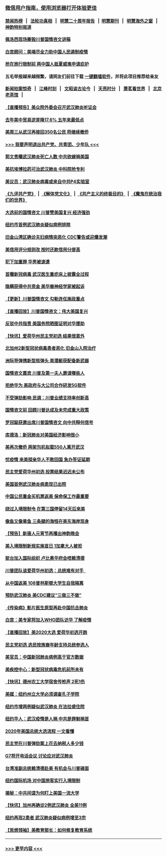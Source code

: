 ### [微信用户指南，使用浏览器打开体验更佳](https://github.com/gfw-breaker/banned-news1/blob/master/indexes/wechat-guide.md?t=0)
#### [禁闻热榜](热点新闻.md?t=0)  &nbsp;&nbsp;|&nbsp;&nbsp; [法轮功真相](https://github.com/gfw-breaker/truth/blob/master/README.md?t=0) &nbsp;&nbsp;|&nbsp;&nbsp; [明慧二十周年报告](https://github.com/gfw-breaker/mh-reports/blob/master/README.md?t=0) &nbsp;&nbsp;|&nbsp;&nbsp;[明慧期刊](https://github.com/gfw-breaker/mh-qikan) &nbsp;&nbsp;|&nbsp;&nbsp; [明慧海外之窗](https://github.com/gfw-breaker/mh-news/blob/master/README.md?t=0) &nbsp;&nbsp;|&nbsp;&nbsp; [神韵特别报道](https://github.com/gfw-breaker/mh-news/blob/master/shenyun.md?t=0)
#### [佩洛西现场撕毁川普国情咨文讲稿](../pages/nsc412/n11846724.md?t=02060244) 
#### [白宫顾问：美竭尽全力助中国人民遏制疫情](../pages/nsc412/n11846756.md?t=02060244) 
#### [抢在旅行限制前 两中国人抵夏威夷申请庇护](../pages/nsc412/n11846866.md?t=02060244) 
#### 五毛举报越来越频繁，请网友们前往下载 [一键翻墙软件](https://github.com/gfw-breaker/ssr-accounts)，并将此项目推荐给亲友
#### [新闻拍案惊奇](https://github.com/gfw-breaker/banned-news1/blob/master/pages/link4.md) &nbsp;&nbsp;|&nbsp;&nbsp; [江峰时刻](https://github.com/gfw-breaker/banned-news1/blob/master/pages/link4.md) &nbsp;&nbsp;|&nbsp;&nbsp; [文昭谈古论今](https://github.com/gfw-breaker/banned-news1/blob/master/pages/link4.md) &nbsp;&nbsp;|&nbsp;&nbsp; [天亮时分](https://github.com/gfw-breaker/banned-news1/blob/master/pages/link4.md) &nbsp;&nbsp;|&nbsp;&nbsp; [萧茗看世界](https://github.com/gfw-breaker/banned-news1/blob/master/pages/link4.md) &nbsp;&nbsp;|&nbsp;&nbsp; [北京老茶馆](https://github.com/gfw-breaker/banned-news1/blob/master/pages/link4.md) &nbsp;&nbsp;|&nbsp;&nbsp; 
#### [【直播预告】美众院外委会召开武汉肺炎听证会](../pages/nsc412/n11846727.md?t=02060244) 
#### [去年美中贸易逆差降17.6% 五年来最低点](../pages/nsc412/n11846755.md?t=02060244) 
#### [美周三从武汉再接回350名公民 将继续撤侨](../pages/nsc412/n11846705.md?t=02060244) 
#### [>>> 我要声明退出共产党、共青团、少年队 <<<](https://github.com/begood0513/goodnews/blob/master/quit/letter.md) 
#### [郭文贵曝武汉肺炎死亡人数 中共欲嫁祸美国](../pages/nsc412/n11846240.md?t=02060244) 
#### [美抗埃博拉药可治武汉肺炎 中科院抢专利](../pages/nsc412/n11846409.md?t=02060244) 
#### [美议员：武汉肺炎病毒或来自中共P4实验室](../pages/nsc412/n11846043.md?t=02060244) 
#### [《九评共产党》](https://github.com/begood0513/9ping.md/blob/master/README.md) &nbsp;|&nbsp; [《解体党文化》](../../../../jtdwh.md/blob/master/README.md)  &nbsp;|&nbsp; [《共产主义的终极目的》](../../../../gczydzjmd.md/blob/master/README.md) &nbsp;|&nbsp; [《魔鬼在统治我们的世界》](../../../../mgztzwmdsj.md/blob/master/README.md) 
#### [大选前的国情咨文 川普赞美国复兴 经济强劲](../pages/nsc412/n11845526.md?t=02060244) 
#### [纽约市首例武汉肺炎疑似病例排除](../pages/nsc412/n11844989.md?t=02060244) 
#### [旧金山湾区确诊夫妇病情突恶化 CDC警告或迎爆发潮](../pages/nsc412/n11845730.md?t=02060244) 
#### [美信用评分规则改  按时还款信用分提高](../pages/nsc412/n11845488.md?t=02060244) 
#### [犯下加重罪 华男被速遣](../pages/nsc412/n11845476.md?t=02060244) 
#### [首曝新冠病毒 武汉医生重症床上披露全过程](../pages/nsc412/n11845150.md?t=02060244) 
#### [隐瞒获得中共资金 美华裔神经学家被起诉](../pages/nsc412/n11844879.md?t=02060244) 
#### [【更新】川普国情咨文 勾勒连任施政重点](../pages/nsc412/n11845223.md?t=02060244) 
#### [【直播回放】川普国情咨文：伟大美国复兴](../pages/nsc412/n11842079.md?t=02060244) 
#### [反驳中共指责 美国务院晒图证明对华援助](../pages/nsc412/n11844859.md?t=02060244) 
#### [【快讯】爱荷华州民主党初选 结果很意外](../pages/nsc412/n11844878.md?t=02060244) 
#### [北加州2新型冠状病毒患者恶化 旧金山入院治疗](../pages/nsc412/n11844842.md?t=02060244) 
#### [洲际导弹携新型核弹头 美潜艇获配备新武器](../pages/nsc412/n11844680.md?t=02060244) 
#### [国情咨文嘉宾 川普及第一夫人邀请哪些人](../pages/nsc412/n11844712.md?t=02060244) 
#### [拒绝华为 美政府与大公司合作研发5G软件](../pages/nsc412/n11844625.md?t=02060244) 
#### [不受弹劾影响 民调：川普业绩支持率创新高](../pages/nsc412/n11844622.md?t=02060244) 
#### [国情咨文前 回顾川普达成及未完成重大政策](../pages/nsc412/n11844581.md?t=02060244) 
#### [罗冠聪获邀出席川普国情咨文 向中共释何信号](../pages/nsc412/n11844355.md?t=02060244) 
#### [库德洛：新冠肺炎对美国经济影响很小](../pages/nsc412/n11844418.md?t=02060244) 
#### [美再次撤侨 两架包机拟载550人离开武汉](../pages/nsc412/n11844407.md?t=02060244) 
#### [忧疫情 来美探亲华人不敢回国 急办签证延期](../pages/nsc412/n11843344.md?t=02060244) 
#### [民主党爱荷华州初选 投票结果迟迟未公布](../pages/nsc412/n11844207.md?t=02060244) 
#### [美国首例武汉肺炎病患现已出院](../pages/nsc412/n11842740.md?t=02060244) 
#### [中国公民重金买机票返美 保命保工作最重要](../pages/nsc412/n11843282.md?t=02060244) 
#### [绕过入境限制令  在第三国停留14天后来美](../pages/nsc412/n11843341.md?t=02060244) 
#### [像鱼又像章鱼 三条腿的海怪在美东海岸现身](../pages/nsc412/n11843092.md?t=02060244) 
#### [【预告】新唐人元宵节再播出神韵晚会](../pages/nsc412/n11843192.md?t=02060244) 
#### [美入境限制新规实施首日 1加拿大人被拒](../pages/nsc412/n11843058.md?t=02060244) 
#### [挺台加入国际组织 卢比奥华府会唔赖清德](../pages/nsc412/n11843023.md?t=02060244) 
#### [川普团队谈爱荷华州初选：总统难有对手  ](../pages/nsc412/n11842867.md?t=02060244) 
#### [从中国返美 108普林斯顿大学生自我隔离](../pages/nsc412/n11842714.md?t=02060244) 
#### [预防武汉肺炎 美CDC建议“三做三不做”](../pages/nsc412/n11842700.md?t=02060244) 
#### [《传染病》影片医生原型再赴中国抗击肺炎](../pages/nsc412/n11842626.md?t=02060244) 
#### [白宫：美专家将加入WHO团队访华 了解疫情](../pages/nsc412/n11842198.md?t=02060244) 
#### [【直播回放】美2020大选 爱荷华初选开跑](../pages/nsc412/n11841820.md?t=02060244) 
#### [民主党初选 选民按族裔年龄支持总统参选人](../pages/nsc412/n11842239.md?t=02060244) 
#### [美官员：中国新冠肺炎病例高于官方数据](../pages/nsc412/n11842452.md?t=02060244) 
#### [美疾控中心：新型冠状病毒危机前所未有](../pages/nsc412/n11842406.md?t=02060244) 
#### [【快讯】德州农工大学宿舍传枪声 2死1伤](../pages/nsc412/n11842279.md?t=02060244) 
#### [美媒：纽约州立大学必须调查孔子学院](../pages/nsc412/n11840637.md?t=02060244) 
#### [纽约市增两例疑似武汉肺炎 在法拉盛住院](../pages/nsc412/n11840625.md?t=02060244) 
#### [纽约华人：武汉疫情是人祸 中共是罪魁祸首](../pages/nsc412/n11840631.md?t=02060244) 
#### [2020年美国总统大选流程 一文看懂](../pages/nsc412/n11842056.md?t=02060244) 
#### [民主党在川普弹劾案上花去纳税人多少钱](../pages/nsc412/n11841941.md?t=02060244) 
#### [G7将开电话会议 讨论应对武汉肺炎](../pages/nsc412/n11841658.md?t=02060244) 
#### [台湾准副总统赖清德赴美 有机会与川普碰面](../pages/nsc412/n11841332.md?t=02060244) 
#### [纽约国际机场  对中国旅客实行入境限制](../pages/nsc412/n11840619.md?t=02060244) 
#### [揭秘：中共间谍为何盯上美国一流大学](../pages/nsc412/n11840270.md?t=02060244) 
#### [【快讯】加州再确诊2例武汉肺炎 全美11例](../pages/nsc412/n11840339.md?t=02060244) 
#### [纽约再现2患者 武汉肺炎疑似病例增至3宗](../pages/nsc412/n11840010.md?t=02060244) 
#### [【思想领袖】美教育部长：如何修复教育系统](../pages/nsc412/n11690865.md?t=02060244) 

----
#### [ >>> 更早内容 <<< ](../indexes/nsc412-earlier.md)
